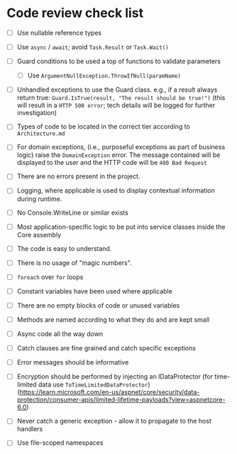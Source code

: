 # Code review check list

- [ ] Use nullable reference types
- [ ] Use `async` / `await`; avoid `Task.Result` or `Task.Wait()` 
- [ ] Guard conditions to be used a top of functions to validate parameters
    - [ ] Use `ArgumentNullException.ThrowIfNull(paramName)` 
- [ ] Unhandled exceptions to use the Guard class.  e.g., if a result always return true: `Guard.IsTrue(result, "The result should be true!")` (this will result in a `HTTP 500 error`; tech details will be logged for further investigation)
- [ ] Types of code to be located in the correct tier according to `Architecture.md`
- [ ] For domain exceptions, (i.e., purposeful exceptions as part of business logic) raise the `DomainException` error.  The message contained will be displayed to the user and the HTTP code will be `400 Bad Request` 
- [ ] There are no errors present in the project.
- [ ] Logging, where applicable is used to display contextual information during runtime.
- [ ] No Console.WriteLine or similar exists
- [ ] Most application-specific logic to be put into service classes inside the Core assembly
- [ ] The code is easy to understand.
- [ ] There is no usage of "magic numbers".
- [ ] `foreach` over `for` loops
- [ ] Constant variables have been used where applicable
- [ ] There are no empty blocks of code or unused variables
- [ ] Methods are named according to what they do and are kept small
- [ ] Async code all the way down
- [ ] Catch clauses are fine grained and catch specific exceptions
- [ ] Error messages should be informative
- [ ] Encryption should be performed by injecting an IDataProtector (for time-limited data use `ToTimeLimitedDataProtector`) 
    (https://learn.microsoft.com/en-us/aspnet/core/security/data-protection/consumer-apis/limited-lifetime-payloads?view=aspnetcore-6.0)
- [ ] Never catch a generic exception - allow it to propagate to the host handlers
- [ ] Use file-scoped namespaces





